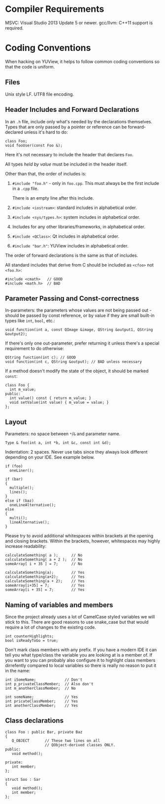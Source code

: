 # Compiler Requirements

MSVC: Visual Studio 2013 Update 5 or newer.
gcc/llvm: C++11 support is required.

# Coding Conventions

When hacking on YUView, it helps to follow common coding conventions so that
the code is uniform.

## Files

Unix style LF. UTF8 file encoding.

## Header Includes and Forward Declarations

In an `.h` file, include only what's needed by the declarations themselves.
Types that are only passed by a pointer or reference can be forward-declared
unless it's hard to do:

    class Foo;
    void fooUser(const Foo &);

Here it's not necessary to include the header that declares `Foo`.

All types *held by value* must be included in the header itself.

Other than that, the order of includes is:

1. `#include "foo.h"` - only in `foo.cpp`. This must always be
   the first include in a `.cpp` file.

   There is an empty line after this include.

2. `#include <iostream>`: standard includes in alphabetical order.
3. `#include <sys/types.h>`: system includes in alphabetical order.
4. Includes for any other libraries/frameworks, in alphabetical order.
5. `#include <QClass>`: Qt includes in alphabetical order.
6. `#include "bar.h"`: YUView includes in alphabetical order.

The order of forward declarations is the same as that of includes.

All standard includes that derive from C should be included as `<cfoo>` not
`<foo.h>`:

    #include <cmath>   // GOOD
    #include <math.h>  // BAD

## Parameter Passing and Const-correctness

In-parameters: the parameters whose values are not being passed out -
should be passed by const reference, or by value if they are small built-in
types like `int`, `bool`, etc.:

    void function(int a, const QImage &image, QString &output1, QString &output2);

If there's only one out-parameter, prefer returning it unless there's a special
requirement to do otherwise:

    QString function(int c); // GOOD
    void function(int c, QString &output); // BAD unless necessary

If a method doesn't modify the state of the object, it should be marked `const`:

    class Foo {
      int m_value;
    public:
      int value() const { return m_value; }
      void setValue(int value) { m_value = value; }
    };

## Layout

Parameters: no space between `*`/`&` and parameter name.

    Type & foo(int a, int *b, int &c, const int &d);

Indentation: 2 spaces. Never use tabs since they always look different 
depending on your IDE. See example below.

    if (foo)
      oneLiner();

    if (bar)
    {
      multiple();
      lines();
    }
    else if (baz)
      oneLineAlternative();
    else
    {
      multi();
      lineAlternative();
    }

Please try to avoid additional whitespaces within brackets at the opening and 
closing brackets. Within the brackets, however, whitespaces may highly increase readability:

    calculateSomething( a );      // No
    calculateSomething( a + 2 );  // No
    someArray[ i + 35 ] = 7;      // No

    calculateSomething(a);        // Yes
    calculateSomething(a+2);      // Yes
    calculateSomething(a + 2);    // Yes
    someArray[i+35] = 7;          // Yes
    someArray[i + 35] = 7;        // Yes

## Naming of variables and members

Since the project already uses a lot of CamelCase styled variables we will 
stick to this. There are good reasons to use snake_case but that would 
require a lot of changes to the existing code.

    int counterHighlights;
    bool isReadyToGo = true;

Don't mark class members with any prefix. If you have a modern IDE it can tell 
you what type/class the variable you are looking at is a member of. If you want 
to you can probably also configure it to highlight class members dirrefently 
compared to local variables so there is really no reason to put it in the name:

    int iSomeName;             // Don't
    int p_privateClassMember;  // Also don't
    int m_anotherClassMember;  // No
    
    int someName;              // Yes
    int pricateClassMember;    // Yes
    int anotherClassMember;    // Yes

## Class declarations

    class Foo : public Bar, private Baz
    {
       Q_OBJECT       // These two lines on all
                      // QObject-derived classes ONLY.
    public:
       void method();

    private:
       int member;
    };

    struct Soo : Sar
    {
       void method();
       int member;
    };
